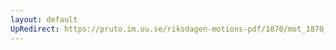 ```yaml
---
layout: default
UpRedirect: https://pruto.im.uu.se/riksdagen-motions-pdf/1870/mot_1870__fk__25.pdf
---
```

